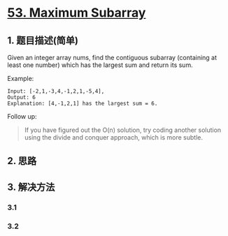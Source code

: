 # [53. Maximum Subarray](https://leetcode-cn.com/problems/maximum-subarray/)

## 1. 题目描述(简单)

Given an integer array nums, find the contiguous subarray (containing at least one number) which has the largest sum and return its sum.

Example:
```
Input: [-2,1,-3,4,-1,2,1,-5,4],
Output: 6
Explanation: [4,-1,2,1] has the largest sum = 6.
```
Follow up:
> If you have figured out the O(n) solution, try coding another solution using the divide and conquer approach, which is more subtle.


## 2. 思路

## 3. 解决方法

### 3.1

### 3.2

